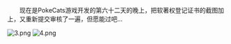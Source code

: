&emsp;&emsp;现在是PokeCats游戏开发的第六十二天的晚上，把软著权登记证书的截图加上，又重新提交审核了一遍，但愿能过吧...

<img src="https://i.loli.net/2018/03/25/5ab7a768de182.png" alt="3.png" title="3.png" />

<img src="https://i.loli.net/2018/03/25/5ab7a76935323.png" alt="4.png" title="4.png" />